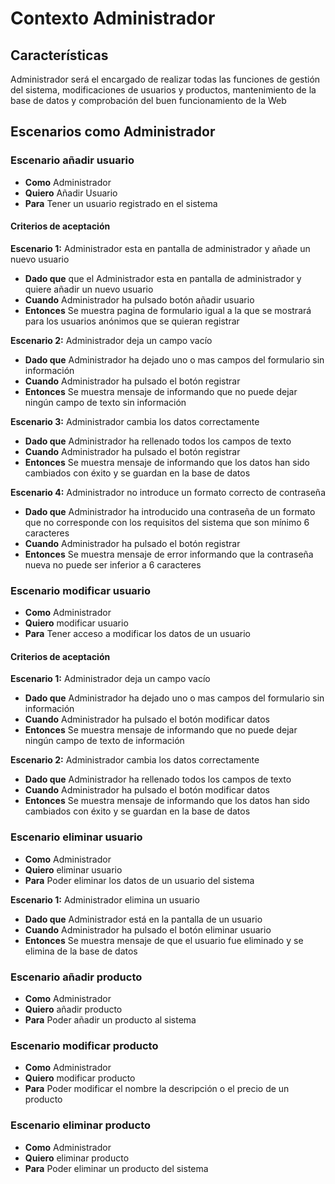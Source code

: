 # Contexto Administrador

## Características
Administrador será el encargado de realizar todas las funciones de gestión del sistema, modificaciones de usuarios y productos, mantenimiento de la base de datos y comprobación del buen funcionamiento de la Web
## Escenarios como Administrador

### Escenario añadir usuario
+ **Como** Administrador
+ **Quiero** Añadir Usuario
+ **Para** Tener un usuario registrado en el sistema

#### Criterios de aceptación
 **Escenario 1:** Administrador esta en pantalla de administrador y añade un nuevo usuario

- **Dado que** que el Administrador esta en pantalla de administrador y quiere añadir un nuevo usuario
- **Cuando** Administrador ha pulsado botón añadir usuario
- **Entonces** Se muestra pagina de formulario igual a la que se mostrará para los usuarios anónimos que se quieran registrar

**Escenario 2:** Administrador deja un campo vacío

- **Dado que** Administrador ha dejado uno o mas campos del formulario sin información
- **Cuando** Administrador ha pulsado el botón registrar
- **Entonces** Se muestra mensaje de informando que no puede dejar ningún campo de texto sin información

**Escenario 3:** Administrador cambia los datos correctamente

- **Dado que** Administrador ha rellenado todos los campos de texto
- **Cuando**  Administrador ha pulsado el botón registrar
- **Entonces** Se muestra mensaje de informando que los datos han sido cambiados con éxito y se guardan en la base de datos

**Escenario 4:** Administrador no introduce un formato correcto de contraseña

- **Dado que** Administrador ha introducido una contraseña de un formato que no corresponde con los requisitos del sistema que son mínimo 6 caracteres 
- **Cuando** Administrador ha pulsado el botón registrar
- **Entonces** Se muestra mensaje de error informando que la contraseña nueva no puede ser inferior a 6 caracteres

 


### Escenario modificar usuario
+ **Como** Administrador
+ **Quiero** modificar usuario
+ **Para** Tener acceso a modificar los datos de un usuario

#### Criterios de aceptación
 **Escenario 1:** Administrador deja un campo vacío

- **Dado que** Administrador ha dejado uno o mas campos del formulario sin información
- **Cuando** Administrador ha pulsado el botón modificar datos
- **Entonces** Se muestra mensaje de informando que no puede dejar ningún campo de texto de información

**Escenario 2:** Administrador cambia los datos correctamente

- **Dado que** Administrador ha rellenado todos los campos de texto
- **Cuando** Administrador ha pulsado el botón modificar datos
- **Entonces** Se muestra mensaje de informando que los datos han sido cambiados con éxito y se guardan en la base de datos

### Escenario eliminar usuario
+ **Como** Administrador
+ **Quiero** eliminar usuario
+ **Para** Poder eliminar los datos de un usuario del sistema

**Escenario 1:** Administrador elimina un usuario 

- **Dado que** Administrador está en la pantalla de un usuario 
- **Cuando** Administrador ha pulsado el botón eliminar usuario
- **Entonces** Se muestra mensaje de que el usuario fue eliminado y se elimina de la base de datos 

### Escenario añadir producto
+ **Como** Administrador
+ **Quiero** añadir producto
+ **Para** Poder añadir un producto al sistema

### Escenario modificar producto
+ **Como** Administrador
+ **Quiero** modificar producto
+ **Para** Poder modificar el nombre la descripción o el precio de un producto

### Escenario eliminar producto
+ **Como** Administrador
+ **Quiero** eliminar producto
+ **Para** Poder eliminar un producto del sistema